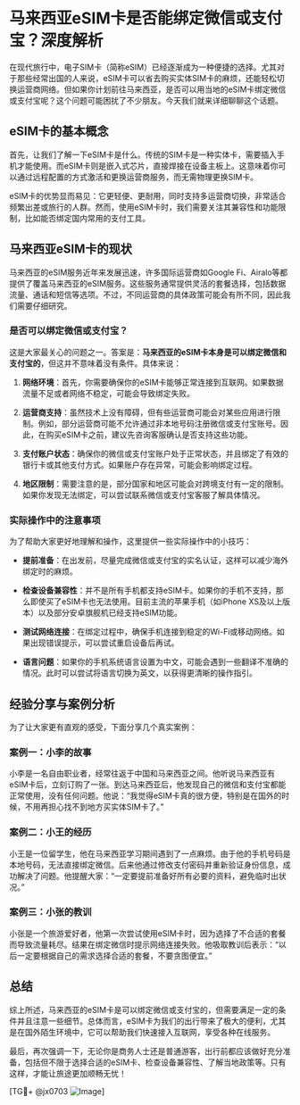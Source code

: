 # 马来西亚eSIM卡是否能绑定微信或支付宝？深度解析

在现代旅行中，电子SIM卡（简称eSIM）已经逐渐成为一种便捷的选择。尤其对于那些经常出国的人来说，eSIM卡可以省去购买实体SIM卡的麻烦，还能轻松切换运营商网络。但如果你计划前往马来西亚，是否可以用当地的eSIM卡绑定微信或支付宝呢？这个问题可能困扰了不少朋友。今天我们就来详细聊聊这个话题。

## eSIM卡的基本概念

首先，让我们了解一下eSIM卡是什么。传统的SIM卡是一种实体卡，需要插入手机才能使用。而eSIM卡则是嵌入式芯片，直接焊接在设备主板上。这意味着你可以通过远程配置的方式激活和更换运营商服务，而无需物理更换SIM卡。

eSIM卡的优势显而易见：它更轻便、更耐用，同时支持多运营商切换，非常适合频繁出差或旅行的人群。然而，使用eSIM卡时，我们需要关注其兼容性和功能限制，比如能否绑定国内常用的支付工具。

## 马来西亚eSIM卡的现状

马来西亚的eSIM服务近年来发展迅速，许多国际运营商如Google Fi、Airalo等都提供了覆盖马来西亚的eSIM服务。这些服务通常提供灵活的套餐选择，包括数据流量、通话和短信等选项。不过，不同运营商的具体政策可能会有所不同，因此我们需要仔细研究。

### 是否可以绑定微信或支付宝？

这是大家最关心的问题之一。答案是：**马来西亚的eSIM卡本身是可以绑定微信和支付宝的**，但这并不意味着没有条件。具体来说：

1. **网络环境**：首先，你需要确保你的eSIM卡能够正常连接到互联网。如果数据流量不足或者网络不稳定，可能会导致绑定失败。
   
2. **运营商支持**：虽然技术上没有障碍，但有些运营商可能会对某些应用进行限制。例如，部分运营商可能不允许通过非本地号码注册微信或支付宝账号。因此，在购买eSIM卡之前，建议先咨询客服确认是否支持这些功能。

3. **支付账户状态**：确保你的微信或支付宝账户处于正常状态，并且绑定了有效的银行卡或其他支付方式。如果账户存在异常，可能会影响绑定过程。

4. **地区限制**：需要注意的是，部分国家和地区可能会对跨境支付有一定的限制。如果你发现无法绑定，可以尝试联系微信或支付宝客服了解具体情况。

### 实际操作中的注意事项

为了帮助大家更好地理解和操作，这里提供一些实际操作中的小技巧：

- **提前准备**：在出发前，尽量完成微信或支付宝的实名认证，这样可以减少海外绑定时的麻烦。
  
- **检查设备兼容性**：并不是所有手机都支持eSIM卡。如果你的手机不支持，那么即使买了eSIM卡也无法使用。目前主流的苹果手机（如iPhone XS及以上版本）以及部分安卓旗舰机已经支持eSIM功能。

- **测试网络连接**：在绑定过程中，确保手机连接到稳定的Wi-Fi或移动网络。如果出现错误提示，可以尝试重启设备后再试。

- **语言问题**：如果你的手机系统语言设置为中文，可能会遇到一些翻译不准确的情况。此时可以尝试将语言切换为英文，以获得更清晰的操作指引。

## 经验分享与案例分析

为了让大家更有直观的感受，下面分享几个真实案例：

### 案例一：小李的故事

小李是一名自由职业者，经常往返于中国和马来西亚之间。他听说马来西亚有eSIM卡后，立刻订购了一张。到达马来西亚后，他发现自己的微信和支付宝都能正常使用，没有任何问题。他说：“我觉得eSIM卡真的很方便，特别是在国外的时候，不用再担心找不到地方买实体SIM卡了。”

### 案例二：小王的经历

小王是一位留学生，他在马来西亚学习期间遇到了一点麻烦。由于他的手机号码是本地号码，无法直接绑定微信。后来他通过修改支付密码并重新验证身份信息，成功解决了问题。他提醒大家：“一定要提前准备好所有必要的资料，避免临时出状况。”

### 案例三：小张的教训

小张是一个旅游爱好者，他第一次尝试使用eSIM卡时，因为选择了不合适的套餐而导致流量耗尽。结果在绑定微信时提示网络连接失败。他吸取教训后表示：“以后一定要根据自己的需求选择合适的套餐，不要贪图便宜。”

## 总结

综上所述，马来西亚的eSIM卡是可以绑定微信或支付宝的，但需要满足一定的条件并且注意一些细节。总体而言，eSIM卡为我们的出行带来了极大的便利，尤其是在国外陌生环境中，它可以帮助我们快速接入互联网，享受各种在线服务。

最后，再次强调一下，无论你是商务人士还是普通游客，出行前都应该做好充分准备，包括但不限于选择合适的eSIM卡、检查设备兼容性、了解当地政策等。只有这样，才能让旅途更加顺畅无忧！

[TG💪+ @jx0703 ![Image](https://github.com/user-attachments/assets/dbca1d08-cadb-493c-b0ec-ad6f7a83f270)]